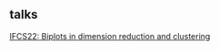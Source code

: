 ## talks

[IFCS22: Biplots in dimension reduction and clustering](JDR_biplots/biplots_in_dm_clust_IFCS22.html)

